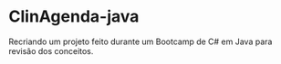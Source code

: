 # ClinAgenda-java
Recriando um projeto feito durante um Bootcamp de C# em Java para revisão dos conceitos.
